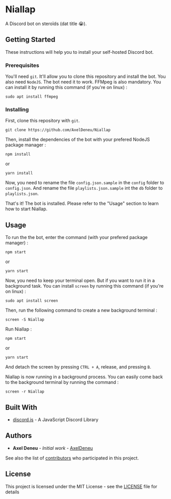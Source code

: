 # Niallap

A Discord bot on steroïds (dat title 😭).

## Getting Started

These instructions will help you to install your self-hosted Discord bot.

### Prerequisites

You'll need `git`. It'll allow you to clone this repository and install the bot.
You also need `NodeJS`. The bot need it to work.
FFMpeg is also mandatory. You can install it by running this command (if you're on linux) :

```
sudo apt install ffmpeg
```

### Installing

First, clone this repository with `git`.
```
git clone https://github.com/AxelDeneu/Niallap
```
Then, install the dependencies of the bot with your prefered NodeJS package manager :

```
npm install
```
or
```
yarn install
```

Now, you need to rename the file `config.json.sample` in the `config` folder to `config.json`.
And rename the file `playlists.json.sample` int the `db` folder to `playlists.json`.

That's it! The bot is installed. Please refer to the "Usage" section to learn how to start Niallap.

## Usage

To run the the bot, enter the command (with your prefered package manager) :
```
npm start
```
or
```
yarn start
```

Now, you need to keep your terminal open. But if you want to run it in a background task. You can install `screen` by running this command (if you're on linux) :
```
sudo apt install screen
```
Then, run the following command to create a new background terminal :
```
screen -S Niallap
```
Run Niallap :
```
npm start
```
or
```
yarn start
```
And detach the screen by pressing `CTRL + A`, release, and pressing `B`.

Niallap is now running in a background process.
You can easily come back to the background terminal by running the command :
```
screen -r Niallap
```

## Built With

* [discord.js](https://discord.js.org/#/) - A JavaScript Discord Library

## Authors

* **Axel Deneu** - *Initial work* - [AxelDeneu](https://github.com/AxelDeneu)

See also the list of [contributors](https://github.com/AxelDeneu/Niallap/contributors) who participated in this project.

## License

This project is licensed under the MIT License - see the [LICENSE](LICENSE) file for details
